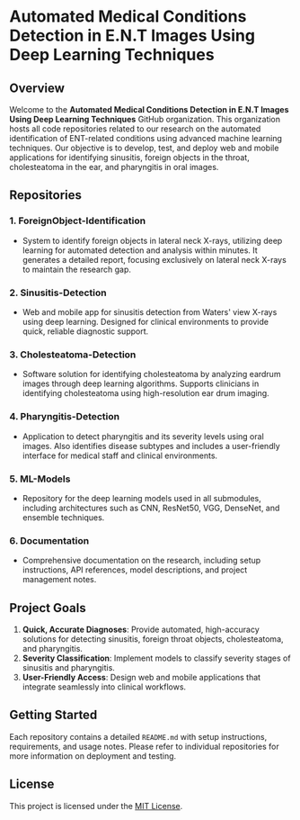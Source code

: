# Automated Medical Conditions Detection in E.N.T Images Using Deep Learning Techniques

## Overview
Welcome to the **Automated Medical Conditions Detection in E.N.T Images Using Deep Learning Techniques** GitHub organization. This organization hosts all code repositories related to our research on the automated identification of ENT-related conditions using advanced machine learning techniques. Our objective is to develop, test, and deploy web and mobile applications for identifying sinusitis, foreign objects in the throat, cholesteatoma in the ear, and pharyngitis in oral images.

## Repositories

### 1. **ForeignObject-Identification**
   - System to identify foreign objects in lateral neck X-rays, utilizing deep learning for automated detection and analysis within minutes. It generates a detailed report, focusing exclusively on lateral neck X-rays to maintain the research gap.

### 2. **Sinusitis-Detection**
   - Web and mobile app for sinusitis detection from Waters' view X-rays using deep learning. Designed for clinical environments to provide quick, reliable diagnostic support.

### 3. **Cholesteatoma-Detection**
   - Software solution for identifying cholesteatoma by analyzing eardrum images through deep learning algorithms. Supports clinicians in identifying cholesteatoma using high-resolution ear drum imaging.

### 4. **Pharyngitis-Detection**
   - Application to detect pharyngitis and its severity levels using oral images. Also identifies disease subtypes and includes a user-friendly interface for medical staff and clinical environments.

### 5. **ML-Models**
   - Repository for the deep learning models used in all submodules, including architectures such as CNN, ResNet50, VGG, DenseNet, and ensemble techniques.

### 6. **Documentation**
   - Comprehensive documentation on the research, including setup instructions, API references, model descriptions, and project management notes.

## Project Goals

1. **Quick, Accurate Diagnoses**: Provide automated, high-accuracy solutions for detecting sinusitis, foreign throat objects, cholesteatoma, and pharyngitis.
2. **Severity Classification**: Implement models to classify severity stages of sinusitis and pharyngitis.
3. **User-Friendly Access**: Design web and mobile applications that integrate seamlessly into clinical workflows.

## Getting Started

Each repository contains a detailed `README.md` with setup instructions, requirements, and usage notes. Please refer to individual repositories for more information on deployment and testing.
 
## License

This project is licensed under the [MIT License](LICENSE).
